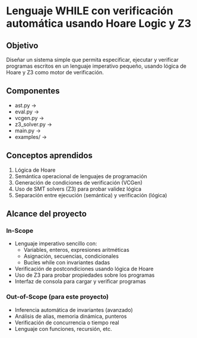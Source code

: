 # Lenguaje WHILE con verificación automática usando Hoare Logic y Z3

## Objetivo
Diseñar un sistema simple que permita especificar, ejecutar y verificar programas escritos en un lenguaje imperativo pequeño, usando lógica de Hoare y Z3 como motor de verificación.

## Componentes
- ast.py ->
- eval.py -> 
- vcgen.py ->
- z3_solver.py ->
- main.py ->
- examples/ ->

## Conceptos aprendidos
1. Lógica de Hoare
2. Semántica operacional de lenguajes de programación
3. Generación de condiciones de verificación (VCGen)
4. Uso de SMT solvers (Z3) para probar validez lógica
5. Separación entre ejecución (semántica) y verificación (lógica)

## Alcance del proyecto
### In-Scope
- Lenguaje imperativo sencillo con:
  - Variables, enteros, expresiones aritméticas
  - Asignación, secuencias, condicionales
  - Bucles while con invariantes dadas
- Verificación de postcondiciones usando lógica de Hoare
- Uso de Z3 para probar propiedades sobre los programas
- Interfaz de consola para cargar y verificar programas

### Out-of-Scope (para este proyecto)
- Inferencia automática de invariantes (avanzado)
- Análisis de alias, memoria dinámica, punteros
- Verificación de concurrencia o tiempo real
- Lenguaje con funciones, recursión, etc.

